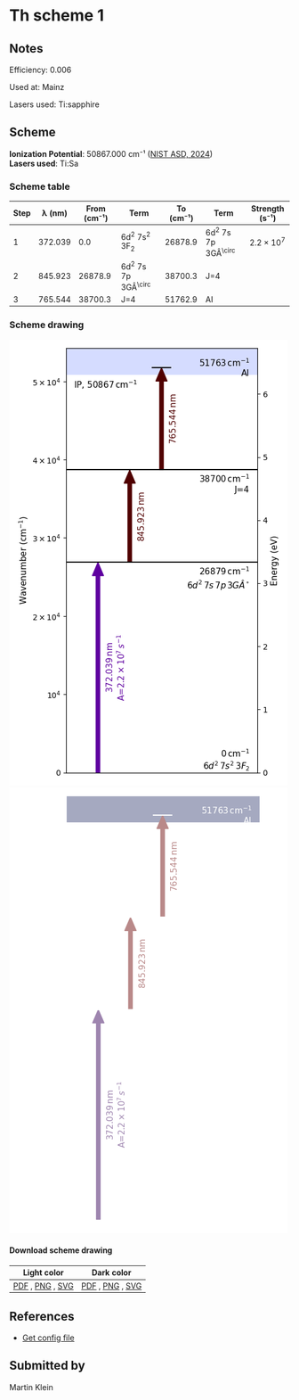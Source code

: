 # Th scheme 1

## Notes

Efficiency: 0.006

Used at: Mainz

Lasers used: Ti:sapphire





## Scheme

**Ionization Potential**: 50867.000 cm⁻¹ ([NIST ASD, 2024](https://www.nist.gov/pml/atomic-spectra-database))  
**Lasers used**: Ti:Sa

### Scheme table

| Step | λ (nm)  | From (cm⁻¹) |                     Term                     | To (cm⁻¹) |                   Term                   |    Strength (s⁻¹)    |
| ---- | ------- | ----------- | -------------------------------------------- | --------- | ---------------------------------------- | -------------------- |
| 1    | 372.039 | 0.0         | 6d<sup>2</sup> 7s<sup>2</sup> 3F<sub>2</sub> | 26878.9   | 6d<sup>2</sup> 7s 7p 3GÂ<sup>\circ</sup> | 2.2 × 10<sup>7</sup> |
| 2    | 845.923 | 26878.9     | 6d<sup>2</sup> 7s 7p 3GÂ<sup>\circ</sup>     | 38700.3   | J=4                                      |                      |
| 3    | 765.544 | 38700.3     | J=4                                          | 51762.9   | AI                                       |                      |


### Scheme drawing

![th scheme, light mode](th-001/th-001-light.png#only-light)
![th scheme, dark mode](th-001/th-001-dark-web.png#only-dark)

#### Download scheme drawing

|                                            Light color                                            |                                           Dark color                                           |
| ------------------------------------------------------------------------------------------------- | ---------------------------------------------------------------------------------------------- |
| [PDF](th-001/th-001-light.pdf) , [PNG](th-001/th-001-light.png) , [SVG](th-001/th-001-light.svg)  | [PDF](th-001/th-001-dark.pdf) , [PNG](th-001/th-001-dark.png) , [SVG](th-001/th-001-dark.svg)  |


## References

  - [Get config file](https://github.com/RIMS-Code/rims-code.github.io/blob/main/db/th-001.json)



## Submitted by

Martin Klein

